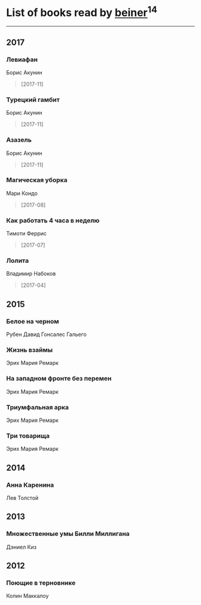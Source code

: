# List of books read by [beiner](https://plus.google.com/118330474331574680123)<sup>14</sup>
---

## 2017

### Левиафан
Борис Акунин
> [2017-11] 


### Турецкий гамбит
Борис Акунин
> [2017-11] 


### Азазель
Борис Акунин
> [2017-11] 


### Магическая уборка
Мари Кондо
> [2017-08] 


### Как работать 4 часа в неделю
Тимоти Феррис
> [2017-07] 


### Лолита
Владимир Набоков
> [2017-04] 



## 2015

### Белое на черном
Рубен Давид Гонсалес Гальего


### Жизнь взаймы
Эрих Мария Ремарк


### На западном фронте без перемен
Эрих Мария Ремарк


### Триумфальная арка
Эрих Мария Ремарк


### Три товарища
Эрих Мария Ремарк



## 2014

### Анна Каренина
Лев Толстой



## 2013

### Множественные умы Билли Миллигана
Дэниел Киз



## 2012

### Поющие в терновнике
Колин Маккалоу



